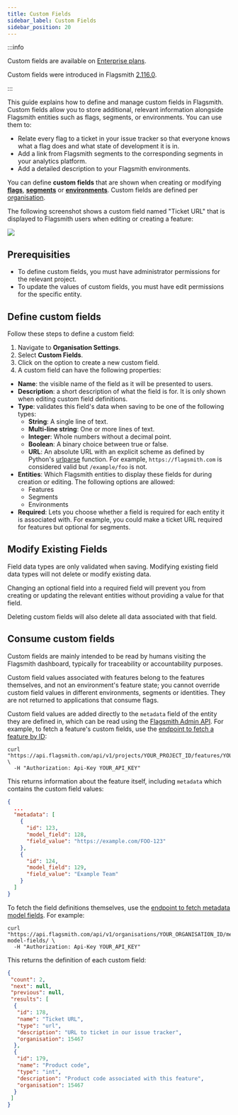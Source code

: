 ```yaml
---
title: Custom Fields
sidebar_label: Custom Fields
sidebar_position: 20
---
```


:::info

Custom fields are available on [Enterprise plans](https://flagsmith.com/pricing).

Custom fields were introduced in Flagsmith [2.116.0](https://github.com/Flagsmith/flagsmith/releases/tag/v2.116.0).

:::

This guide explains how to define and manage custom fields in Flagsmith. Custom fields allow you to store additional, relevant information alongside Flagsmith entities such as flags, segments, or environments. You can use them to:

- Relate every flag to a ticket in your issue tracker so that everyone knows what a flag does and what state of development it is in.
- Add a link from Flagsmith segments to the corresponding segments in your analytics platform.
- Add a detailed description to your Flagsmith environments.

You can define **custom fields** that are shown when creating or modifying [**flags**](/managing-flags/core-management), [**segments**](/flagsmith-concepts/segments) or [**environments**](/flagsmith-concepts/data-model#environments). Custom fields are defined per [organisation](/flagsmith-concepts/data-model#organisations).

The following screenshot shows a custom field named "Ticket URL" that is displayed to Flagsmith users when editing or creating a feature:

![](/img/metadata/metadata-example.png)

## Prerequisities

- To define custom fields, you must have administrator permissions for the relevant project.
- To update the values of custom fields, you must have edit permissions for the specific entity.

## Define custom fields

Follow these steps to define a custom field:

1.  Navigate to **Organisation Settings**.
2.  Select **Custom Fields**.
3.  Click on the option to create a new custom field.
4. A custom field can have the following properties:

  - **Name**: the visible name of the field as it will be presented to users.
  - **Description**: a short description of what the field is for. It is only shown when editing custom field definitions.
  - **Type**: validates this field's data when saving to be one of the following types:
    - **String**: A single line of text.
    - **Multi-line string**: One or more lines of text.
    - **Integer**: Whole numbers without a decimal point.
    - **Boolean**: A binary choice between true or false.
    - **URL**: An absolute URL with an explicit scheme as defined by Python's
      [urlparse](https://docs.python.org/3/library/urllib.parse.html#urllib.parse.urlparse) function. For example,
      `https://flagsmith.com` is considered valid but `/example/foo` is not.
  - **Entities**: Which Flagsmith entities to display these fields for during creation or editing. The following options
    are allowed:
    - Features
    - Segments
    - Environments
  - **Required**: Lets you choose whether a field is required for each entity it is associated with. For example, you could make a ticket URL required for features but optional for segments.

## Modify Existing Fields

Field data types are only validated when saving. Modifying existing field data types will not delete or modify existing data.

Changing an optional field into a required field will prevent you from creating or updating the relevant entities without providing a value for that field.

Deleting custom fields will also delete all data associated with that field.

## Consume custom fields

Custom fields are mainly intended to be read by humans visiting the Flagsmith dashboard, typically for traceability or accountability purposes.

Custom field values associated with features belong to the features themselves, and not an environment's feature state; you cannot override custom field values in different environments, segments or identities. They are not returned to applications that consume flags.

Custom field values are added directly to the `metadata` field of the entity they are defined in, which can be read using the [Flagsmith Admin API](/flagsmith-integration/flagsmith-api-overview/admin-api). For example, to fetch a feature's custom fields, use the [endpoint to fetch a feature by ID](https://api.flagsmith.com/api/v1/docs/#/api/api_v1_projects_features_read):

```shell
curl "https://api.flagsmith.com/api/v1/projects/YOUR_PROJECT_ID/features/YOUR_FEATURE_ID/" \
  -H "Authorization: Api-Key YOUR_API_KEY"
```

This returns information about the feature itself, including `metadata` which contains the custom field values:

```json
{
  ...
  "metadata": [
    {
      "id": 123,
      "model_field": 128,
      "field_value": "https://example.com/FOO-123"
    },
    {
      "id": 124,
      "model_field": 129,
      "field_value": "Example Team"
    }
  ]
}
```

To fetch the field definitions themselves, use the
[endpoint to fetch metadata model fields](https://api.flagsmith.com/api/v1/docs/#/api/api_v1_organisations_metadata-model-fields_list).
For example:

```shell
curl "https://api.flagsmith.com/api/v1/organisations/YOUR_ORGANISATION_ID/metadata-model-fields/ \
  -H "Authorization: Api-Key YOUR_API_KEY"
```

This returns the definition of each custom field:

```json
{
 "count": 2,
 "next": null,
 "previous": null,
 "results": [
  {
   "id": 178,
   "name": "Ticket URL",
   "type": "url",
   "description": "URL to ticket in our issue tracker",
   "organisation": 15467
  },
  {
   "id": 179,
   "name": "Product code",
   "type": "int",
   "description": "Product code associated with this feature",
   "organisation": 15467
  }
 ]
}
```
